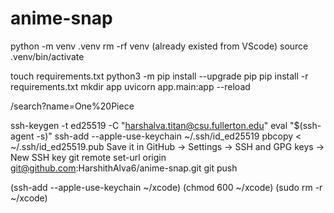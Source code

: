 # anime-snap

python -m venv .venv
rm -rf venv (already existed from VScode)
source .venv/bin/activate

touch requirements.txt
python3 -m pip install --upgrade pip
pip install -r requirements.txt
mkdir app
uvicorn app.main:app --reload

/search?name=One%20Piece

ssh-keygen -t ed25519 -C "harshalva.titan@csu.fullerton.edu"
eval "$(ssh-agent -s)"
ssh-add --apple-use-keychain ~/.ssh/id_ed25519
pbcopy < ~/.ssh/id_ed25519.pub
Save it in GitHub → Settings → SSH and GPG keys → New SSH key
git remote set-url origin git@github.com:HarshithAlva6/anime-snap.git
git push

(ssh-add --apple-use-keychain ~/xcode)
(chmod 600 ~/xcode)
(sudo rm -r ~/xcode)